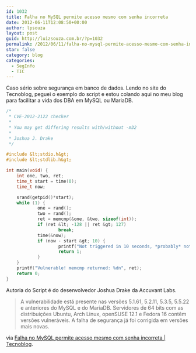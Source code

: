 ```yaml
---
id: 1032
title: Falha no MySQL permite acesso mesmo com senha incorreta
date: 2012-06-11T12:08:50+00:00
author: lpsouza
layout: post
guid: http://luizsouza.com.br/?p=1032
permalink: /2012/06/11/falha-no-mysql-permite-acesso-mesmo-com-senha-incorreta/
star: false
category: blog
categories:
  - SegInfo
  - TIC
---
```

Caso sério sobre segurança em banco de dados. Lendo no site do Tecnoblog, peguei o exemplo do script e estou colando aqui no meu blog para facilitar a vida dos DBA em MySQL ou MariaDB.

```c
/*
 * CVE-2012-2122 checker
 *
 * You may get differing results with/without -m32
 *
 * Joshua J. Drake
 */

#include &lt;stdio.h&gt;
#include &lt;stdlib.h&gt;

int main(void) {
    int one, two, ret;
    time_t start = time(0);
    time_t now;

    srand(getpid()*start);
    while (1) {
            one = rand();
            two = rand();
            ret = memcmp(&one, &two, sizeof(int));
            if (ret &lt; -128 || ret &gt; 127)
                    break;
            time(&now);
            if (now - start &gt; 10) {
                    printf("Not triggered in 10 seconds, *probably* not vulnerable..n");
                    return 1;
            }
    }
    printf("Vulnerable! memcmp returned: %dn", ret);
    return 0;
}
```

Autoria do Script é do desenvolvedor Joshua Drake da Accuvant Labs.

> A vulnerabilidade está presente nas versões 5.1.61, 5.2.11, 5.3.5, 5.5.22 e anteriores do MySQL e do MariaDB. Servidores de 64 bits com as distribuições Ubuntu, Arch Linux, openSUSE 12.1 e Fedora 16 contêm versões vulneráveis. A falha de segurança já foi corrigida em versões mais novas.

via [Falha no MySQL permite acesso mesmo com senha incorreta | Tecnoblog](http://tecnoblog.net/103828/falha-seguranca-mysql/).
